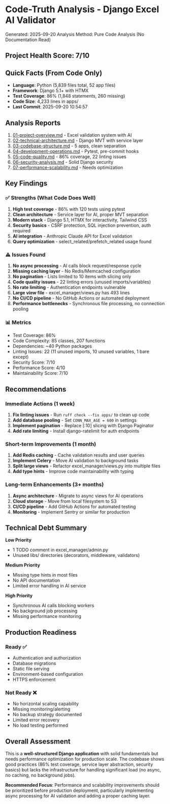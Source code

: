# Code-Truth Analysis - Django Excel AI Validator

Generated: 2025-09-20
Analysis Method: Pure Code Analysis (No Documentation Read)

## Project Health Score: 7/10

## Quick Facts (From Code Only)
- **Language**: Python (5,839 files total, 52 app files)
- **Framework**: Django 5.1+ with HTMX
- **Test Coverage**: 86% (1,848 statements, 260 missing)
- **Code Size**: 4,233 lines in apps/
- **Last Commit**: 2025-09-20 10:54:57

## Analysis Reports
1. [01-project-overview.md](./01-project-overview.md) - Excel validation system with AI
2. [02-technical-architecture.md](./02-technical-architecture.md) - Django MVT with service layer
3. [03-codebase-structure.md](./03-codebase-structure.md) - 5 apps, clean separation
4. [04-development-operations.md](./04-development-operations.md) - Pytest, pre-commit hooks
5. [05-code-quality.md](./05-code-quality.md) - 86% coverage, 22 linting issues
6. [06-security-analysis.md](./06-security-analysis.md) - Solid Django security
7. [07-performance-scalability.md](./07-performance-scalability.md) - Needs optimization

## Key Findings

### ✅ Strengths (What Code Does Well)
1. **High test coverage** - 86% with 120 tests using pytest
2. **Clean architecture** - Service layer for AI, proper MVT separation
3. **Modern stack** - Django 5.1, HTMX for interactivity, Tailwind CSS
4. **Security basics** - CSRF protection, SQL injection prevention, auth required
5. **AI integration** - Anthropic Claude API for Excel validation
6. **Query optimization** - select_related/prefetch_related usage found

### ⚠️ Issues Found
1. **No async processing** - AI calls block request/response cycle
2. **Missing caching layer** - No Redis/Memcached configuration
3. **No pagination** - Lists limited to 10 items with slicing only
4. **Code quality issues** - 22 linting errors (unused imports/variables)
5. **No rate limiting** - Authentication endpoints vulnerable
6. **Large view file** - excel_manager/views.py has 493 lines
7. **No CI/CD pipeline** - No GitHub Actions or automated deployment
8. **Performance bottlenecks** - Synchronous file processing, no connection pooling

### 📊 Metrics
- Test Coverage: 86%
- Code Complexity: 85 classes, 207 functions
- Dependencies: ~40 Python packages
- Linting Issues: 22 (11 unused imports, 10 unused variables, 1 bare except)
- Security Score: 7/10
- Performance Score: 4/10
- Maintainability Score: 7/10

## Recommendations

### Immediate Actions (1 week)
1. **Fix linting issues** - Run `ruff check --fix apps/` to clean up code
2. **Add database pooling** - Set `CONN_MAX_AGE = 600` in settings
3. **Implement pagination** - Replace [:10] slicing with Django Paginator
4. **Add rate limiting** - Install django-ratelimit for auth endpoints

### Short-term Improvements (1 month)
1. **Add Redis caching** - Cache validation results and user queries
2. **Implement Celery** - Move AI validation to background tasks
3. **Split large views** - Refactor excel_manager/views.py into multiple files
4. **Add type hints** - Improve code maintainability with typing

### Long-term Enhancements (3+ months)
1. **Async architecture** - Migrate to async views for AI operations
2. **Cloud storage** - Move from local filesystem to S3
3. **CI/CD pipeline** - Add GitHub Actions for automated testing
4. **Monitoring** - Implement Sentry or similar for production

## Technical Debt Summary

**Low Priority**
- 1 TODO comment in excel_manager/admin.py
- Unused libs/ directories (decorators, middleware, validators)

**Medium Priority**
- Missing type hints in most files
- No API documentation
- Limited error handling in AI service

**High Priority**
- Synchronous AI calls blocking workers
- No background job processing
- Missing performance monitoring

## Production Readiness

### Ready ✅
- Authentication and authorization
- Database migrations
- Static file serving
- Environment-based configuration
- HTTPS enforcement

### Not Ready ❌
- No horizontal scaling capability
- Missing monitoring/alerting
- No backup strategy documented
- Limited error recovery
- No load testing performed

## Overall Assessment

This is a **well-structured Django application** with solid fundamentals but needs performance optimization for production scale. The codebase shows good practices (86% test coverage, service layer abstraction, security basics) but lacks the infrastructure for handling significant load (no async, no caching, no background jobs).

**Recommended Focus**: Performance and scalability improvements should be prioritized before production deployment, particularly implementing async processing for AI validation and adding a proper caching layer.
